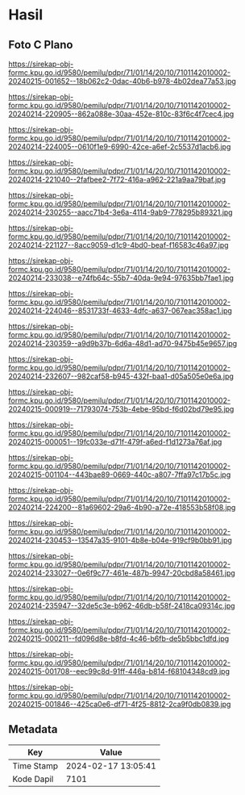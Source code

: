 # Hasil

## Foto C Plano

https://sirekap-obj-formc.kpu.go.id/9580/pemilu/pdpr/71/01/14/20/10/7101142010002-20240215-001652--18b062c2-0dac-40b6-b978-4b02dea77a53.jpg

https://sirekap-obj-formc.kpu.go.id/9580/pemilu/pdpr/71/01/14/20/10/7101142010002-20240214-220905--862a088e-30aa-452e-810c-83f6c4f7cec4.jpg

https://sirekap-obj-formc.kpu.go.id/9580/pemilu/pdpr/71/01/14/20/10/7101142010002-20240214-224005--0610f1e9-6990-42ce-a6ef-2c5537d1acb6.jpg

https://sirekap-obj-formc.kpu.go.id/9580/pemilu/pdpr/71/01/14/20/10/7101142010002-20240214-221040--2fafbee2-7f72-416a-a962-221a9aa79baf.jpg

https://sirekap-obj-formc.kpu.go.id/9580/pemilu/pdpr/71/01/14/20/10/7101142010002-20240214-230255--aacc71b4-3e6a-4114-9ab9-778295b89321.jpg

https://sirekap-obj-formc.kpu.go.id/9580/pemilu/pdpr/71/01/14/20/10/7101142010002-20240214-221127--8acc9059-d1c9-4bd0-beaf-f16583c46a97.jpg

https://sirekap-obj-formc.kpu.go.id/9580/pemilu/pdpr/71/01/14/20/10/7101142010002-20240214-233038--e74fb64c-55b7-40da-9e94-97635bb7fae1.jpg

https://sirekap-obj-formc.kpu.go.id/9580/pemilu/pdpr/71/01/14/20/10/7101142010002-20240214-224046--8531733f-4633-4dfc-a637-067eac358ac1.jpg

https://sirekap-obj-formc.kpu.go.id/9580/pemilu/pdpr/71/01/14/20/10/7101142010002-20240214-230359--a9d9b37b-6d6a-48d1-ad70-9475b45e9657.jpg

https://sirekap-obj-formc.kpu.go.id/9580/pemilu/pdpr/71/01/14/20/10/7101142010002-20240214-232607--982caf58-b945-432f-baa1-d05a505e0e6a.jpg

https://sirekap-obj-formc.kpu.go.id/9580/pemilu/pdpr/71/01/14/20/10/7101142010002-20240215-000919--71793074-753b-4ebe-95bd-f6d02bd79e95.jpg

https://sirekap-obj-formc.kpu.go.id/9580/pemilu/pdpr/71/01/14/20/10/7101142010002-20240215-000051--19fc033e-d71f-479f-a6ed-f1d1273a76af.jpg

https://sirekap-obj-formc.kpu.go.id/9580/pemilu/pdpr/71/01/14/20/10/7101142010002-20240215-001104--443bae89-0669-440c-a807-7ffa97c17b5c.jpg

https://sirekap-obj-formc.kpu.go.id/9580/pemilu/pdpr/71/01/14/20/10/7101142010002-20240214-224200--81a69602-29a6-4b90-a72e-418553b58f08.jpg

https://sirekap-obj-formc.kpu.go.id/9580/pemilu/pdpr/71/01/14/20/10/7101142010002-20240214-230453--13547a35-9101-4b8e-b04e-919cf9b0bb91.jpg

https://sirekap-obj-formc.kpu.go.id/9580/pemilu/pdpr/71/01/14/20/10/7101142010002-20240214-233027--0e6f9c77-461e-487b-9947-20cbd8a58461.jpg

https://sirekap-obj-formc.kpu.go.id/9580/pemilu/pdpr/71/01/14/20/10/7101142010002-20240214-235947--32de5c3e-b962-46db-b58f-2418ca09314c.jpg

https://sirekap-obj-formc.kpu.go.id/9580/pemilu/pdpr/71/01/14/20/10/7101142010002-20240215-000211--fd096d8e-b8fd-4c46-b6fb-de5b5bbc1dfd.jpg

https://sirekap-obj-formc.kpu.go.id/9580/pemilu/pdpr/71/01/14/20/10/7101142010002-20240215-001708--eec99c8d-91ff-446a-b814-f68104348cd9.jpg

https://sirekap-obj-formc.kpu.go.id/9580/pemilu/pdpr/71/01/14/20/10/7101142010002-20240215-001846--425ca0e6-df71-4f25-8812-2ca9f0db0839.jpg


## Metadata

| Key        | Value               |
| ---------- | ------------------- |
| Time Stamp | 2024-02-17 13:05:41 |
| Kode Dapil | 7101                |



